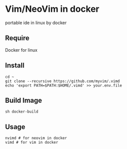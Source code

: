 # Vim/NeoVim in docker
portable ide in linux by docker

## Require
Docker for linux

## Install
```
cd ~
git clone --recursive https://github.com/myvim/.vimd
echo 'export PATH=$PATH:$HOME/.vimd' >> your.env.file
```

## Build Image
```
sh docker-build
```

## Usage
```
nvimd # for neovim in docker
vimd # for vim in docker
```
